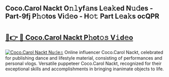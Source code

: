 ## Coco.Carol Nackt O𝚗𝚕yf𝚊ns L𝚎a𝚔ed N𝚞𝚍es - Part-9fj P𝚑𝚘tos Vi𝚍𝚎o - H𝚘𝚝 Part L𝚎a𝚔s ocQPR

# <h2><a href="http://kf42zx5.oniu.top/?m=Coco.Carol+Nackt">🔗👉 🔴 Coco.Carol Nackt P𝚑ot𝚘𝚜 V𝚒d𝚎o</a></h2>

[![Coco.Carol Nackt Nu𝚍e𝚜](https://i.imgur.com/0qMVB7G.gif)](http://kf42zx5.oniu.top/?m=Coco.Carol+Nackt)
Online influencer Coco.Carol Nackt, celebrated for publishing dance and lifestyle material, consisting of performances and personal vlogs. Versatile puppeteer Coco.Carol Nackt, recognized for their exceptional skills and accomplishments in bringing inanimate objects to life.  
